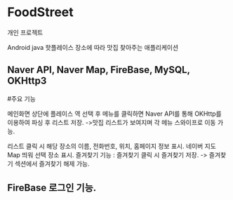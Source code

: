 # FoodStreet 
개인 프로젝트


Android java
핫플레이스 장소에 따라 맛집 찾아주는 애플리케이션


Naver API, Naver Map, FireBase, MySQL, OKHttp3
--------------------------------------------------------
#주요 기능

메인화면 상단에 플레이스 역 선택 후 메뉴를 클릭하면
Naver API를 통해 OKHttp를 이용하여 파싱 후 리스트 저장.
->맛집 리스트가 보여지며 각 메뉴 스와이프로 이동 가능.

리스트 클릭 시 해당 장소의 이름, 전화번호, 위치, 홈페이지 정보 표시.
네이버 지도 Map 띄워 선택 장소 표시.
즐겨찾기 기능 : 즐겨찾기 클릭 시 즐겨찾기 저장.
-> 즐겨찾기 섹션에서 즐겨찾기 해제 가능.

FireBase 로그인 기능.
---------------------------------------------------------
